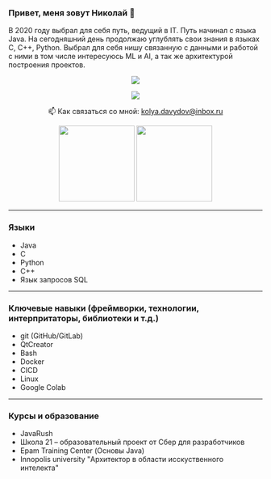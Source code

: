 ### Привет, меня зовут Николай 👋
В 2020 году выбрал для себя путь, ведущий в IT. Путь начинал с языка Java. На сегодняшний день продолжаю углублять свои знания в языках С, С++, Python. Выбрал для себя нишу связанную с данными и работой с ними в том числе интересуюсь ML и AI, а так же архитектурой построения проектов.
<div id="header" align="center">
  <img src="https://media.giphy.com/media/zOvBKUUEERdNm/giphy.gif"/>
</div>

<p align='center'>
   <a href="https://t.me/kolyadavydov">
       <img src="https://img.shields.io/badge/Telegram-2CA5E0?style=for-the-badge&logo=telegram&logoColor=white"/>
   </a>
<p align='center'>
   📫 Как связаться со мной: <a href='mailto:kolya.davydov@inbox.ru'>kolya.davydov@inbox.ru</a>
</p>

<p align='center'>
   <a href="https://github-readme-stats.vercel.app/api?username=KolyaDavydov&show_icons=true&count_private=true"><img
           height=150
           src="https://github-readme-stats.vercel.app/api?username=KolyaDavydov&show_icons=true&count_private=true"/></a>
   <a href="https://github.com/KolyaDavydov/github-readme-stats"><img height=150
                                                                  src="https://github-readme-stats.vercel.app/api/top-langs/?username=KolyaDavydov&layout=compact"/></a>
</p>

---

### Языки
*   Java
*   C
*   Python
*   C++
*   Язык запросов SQL

---

### Ключевые навыки (фреймворки, технологии, интерпритаторы, библиотеки и т.д.)
*   git (GitHub/GitLab)
*   QtCreator
*   Bash
*   Docker
*   CICD
*   Linux
*   Google Colab

---

### Курсы и образование
*   JavaRush
*   Школа 21 – образовательный проект от Сбер для разработчиков
*   Epam Training Center (Основы Java)
*   Innopolis university "Архитектор в области исскуственного интелекта"

<!--
**KolyaDavydov/KolyaDavydov** is a ✨ _special_ ✨ repository because its `README.md` (this file) appears on your GitHub profile.

Here are some ideas to get you started:

- 🔭 I’m currently working on ...
- 🌱 I’m currently learning ...
- 👯 I’m looking to collaborate on ...
- 🤔 I’m looking for help with ...
- 💬 Ask me about ...
- 📫 How to reach me: ...
- 😄 Pronouns: ...
- ⚡ Fun fact: ...
-->
